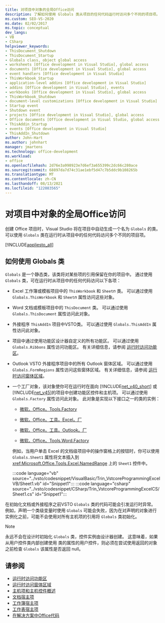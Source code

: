 ```yaml
---
title: 对项目中对象的全局Office访问
description: 了解如何使用 Globals 类从项目的任何代码运行时访问多个不同的项目项。
ms.custom: SEO-VS-2020
ms.date: 02/02/2017
ms.topic: conceptual
dev_langs:
- VB
- CSharp
helpviewer_keywords:
- ThisDocument_Shutdown
- ThisDocument_Startup
- Globals class, object global access
- worksheets [Office development in Visual Studio], global access
- documents [Office development in Visual Studio], global access
- event handlers [Office development in Visual Studio]
- ThisWorkbook_Startup
- application-level addins [Office development in Visual Studio]
- addins [Office development in Visual Studio], events
- workbooks [Office development in Visual Studio], global access
- ThisWorkbook_Shutdown
- document-level customizations [Office development in Visual Studio]
- Startup event
- Shutdown event
- projects [Office development in Visual Studio], global access
- Office documents [Office development in Visual Studio, global access
- ThisAddin_Startup
- events [Office development in Visual Studio]
- ThisAddIn_Shutdown
author: John-Hart
ms.author: johnhart
manager: jmartens
ms.technology: office-development
ms.workload:
- office
ms.openlocfilehash: 2d76e3a998923e7d6ef3a655399c2dc66c280ace
ms.sourcegitcommit: 68897da7d74c31ae1ebf5d47c7b5ddc9b108265b
ms.translationtype: MT
ms.contentlocale: zh-CN
ms.lasthandoff: 08/13/2021
ms.locfileid: "122083565"
---
```

# <a name="global-access-to-objects-in-office-projects"></a>对项目中对象的全局Office访问
  创建 Office 项目时，Visual Studio 将在项目中自动生成一个名为 `Globals` 的类。 可以使用 `Globals` 类在运行时从项目中的任何代码访问多个不同的项目项。

 [!INCLUDE[appliesto_all](../vsto/includes/appliesto-all-md.md)]

## <a name="how-to-use-the-globals-class"></a>如何使用 Globals 类
 `Globals` 是一个静态类，该类将对某些项的引用保留在你的项目中。 通过使用 `Globals` 类，可在运行时从项目中的任何代码访问以下各项：

- Excel 工作簿或模板项目中的 `ThisWorkbook` 和 `Sheet`*n* 类。 可以通过使用 `Globals.ThisWorkbook` 和 `Sheet`*n* 属性访问这些对象。

- Word 文档或模板项目中的 `ThisDocument` 类。 可以通过使用 `Globals.ThisDocument` 属性访问此对象。

- 外接程序 `ThisAddIn` 项目中VSTO类。 可以通过使用 `Globals.ThisAddIn` 属性访问此对象。

- 项目中通过使用功能区设计器自定义的所有功能区。 可以通过使用 `Globals.Ribbons` 属性访问功能区。 有关详细信息，请参阅 [运行时访问功能区](../vsto/accessing-the-ribbon-at-run-time.md)。

- Outlook VSTO 外接程序项目中的所有 Outlook 窗体区域。 可以通过使用 `Globals.FormRegions` 属性访问这些窗体区域。 有关详细信息，请参阅 [运行时访问窗体区域](../vsto/accessing-a-form-region-at-run-time.md)。

- 一个工厂对象，该对象使你可在运行时在面向 [!INCLUDE[net_v40_short](../sharepoint/includes/net-v40-short-md.md)] 或 [!INCLUDE[net_v45](../vsto/includes/net-v45-md.md)]的项目中创建功能区控件和主机项。 可以通过使用 `Globals.Factory` 属性访问此对象。 此对象是实现以下接口之一的类的实例：

  - [微软。Office。Tools.Factory](xref:Microsoft.Office.Tools.Factory)

  - [微软。Office。工具。Excel。厂](xref:Microsoft.Office.Tools.Excel.Factory)

  - [微软。Office。工具。Outlook。厂](xref:Microsoft.Office.Tools.Outlook.Factory)

  - [微软。Office。Tools.Word.Factory](xref:Microsoft.Office.Tools.Word.Factory)

  例如，当用户单击 Excel 的文档级项目中的操作窗格上的按钮时，你可以使用 `Globals.Sheet1` 属性将文本插入到 <xref:Microsoft.Office.Tools.Excel.NamedRange> 上的 `Sheet1` 控件中。

  :::code language="vb" source="../vsto/codesnippet/VisualBasic/Trin_VstcoreProgrammingExcelVB/Sheet1.vb" id="Snippet1":::
  :::code language="csharp" source="../vsto/codesnippet/CSharp/Trin_VstcoreProgrammingExcelCS/Sheet1.cs" id="Snippet1":::

 在初始化文档或外接程序之前VSTO `Globals` 类的代码可能会引发运行时异常。 例如，声明一个类级变量时使用 `Globals` 可能会失败，因为在对声明的对象进行实例化之前，可能不会使用对所有主机项的引用将 `Globals` 类初始化。

> [!NOTE]
> 永远不会在设计时初始化 `Globals` 类，控件实例由设计器创建。 这意味着，如果从用户控件类内部创建使用 类的属性的用户控件，则必须在尝试使用返回的对象之前检查 `Globals` 该属性是否返回 null。 

## <a name="see-also"></a>请参阅
- [运行时访问功能区](../vsto/accessing-the-ribbon-at-run-time.md)
- [运行时访问窗体区域](../vsto/accessing-a-form-region-at-run-time.md)
- [主机项和主机控件概述](../vsto/host-items-and-host-controls-overview.md)
- [文档宿主项](../vsto/document-host-item.md)
- [工作簿宿主项](../vsto/workbook-host-item.md)
- [工作表宿主项](../vsto/worksheet-host-item.md)
- [在解决方案中Office代码](../vsto/writing-code-in-office-solutions.md)
